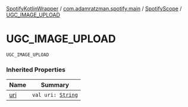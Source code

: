 [SpotifyKotlinWrapper](../../index.md) / [com.adamratzman.spotify.main](../index.md) / [SpotifyScope](index.md) / [UGC_IMAGE_UPLOAD](./-u-g-c_-i-m-a-g-e_-u-p-l-o-a-d.md)

# UGC_IMAGE_UPLOAD

`UGC_IMAGE_UPLOAD`

### Inherited Properties

| Name | Summary |
|---|---|
| [uri](uri.md) | `val uri: `[`String`](https://kotlinlang.org/api/latest/jvm/stdlib/kotlin/-string/index.html) |
